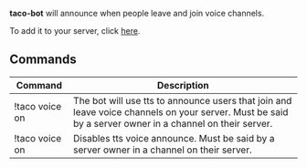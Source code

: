 **taco-bot** will announce when people leave and join voice channels.

To add it to your server, click [here](https://discordapp.com/oauth2/authorize?&client_id=173254140359737344&scope=bot&permissions=3072).

## Commands

Command | Description
--- | ---
!taco voice on | The bot will use tts to announce users that join and leave voice channels on your server. Must be said by a server owner in a channel on their server.
!taco voice on | Disables tts voice announce. Must be said by a server owner in a channel on their server.